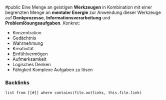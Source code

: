#public
Eine Menge an geistigen **Werkzeugen** in Kombination mit einer begrenzten Menge an **mentaler Energie** zur Anwendung dieser Werkzeuge auf **Denkprozesse**, **Informationsverarbeitung** und **Problemlösungsaufgaben**.
Konkret:
- Konzentration
- Gedächtnis
- Wahrnehmung
- Kreativität
- Einfühlvermögen
- Aufmerksamkeit
- Logisches Denken
- Fähigkeit Komplexe Aufgaben zu lösen


### Backlinks
```dataview 
list from [[#]] where contains(file.outlinks, this.file.link)
```

